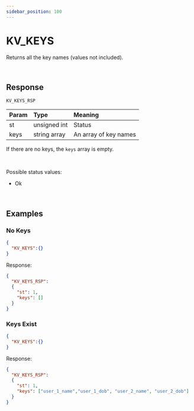 ```yaml
---
sidebar_position: 100
---
```


# KV_KEYS
Returns all the key names (values not included).

<br/>

## Response

`KV_KEYS_RSP`


|Param|Type|Meaning|
|:---|:---|:---|
|st|unsigned int|Status|
|keys|string array|An array of key names|

If there are no keys, the `keys` array is empty.

<br/>

Possible status values:

- Ok


<br/>

## Examples

### No Keys

```json
{
  "KV_KEYS":{}
}
```

Response:

```json
{
  "KV_KEYS_RSP":
  {
    "st": 1,
    "keys": []
  }
}
```


### Keys Exist

```json
{
  "KV_KEYS":{}
}
```

Response:

```json
{
  "KV_KEYS_RSP":
  {
    "st": 1,
    "keys": ["user_1_name","user_1_dob", "user_2_name", "user_2_dob"]
  }
}
```
